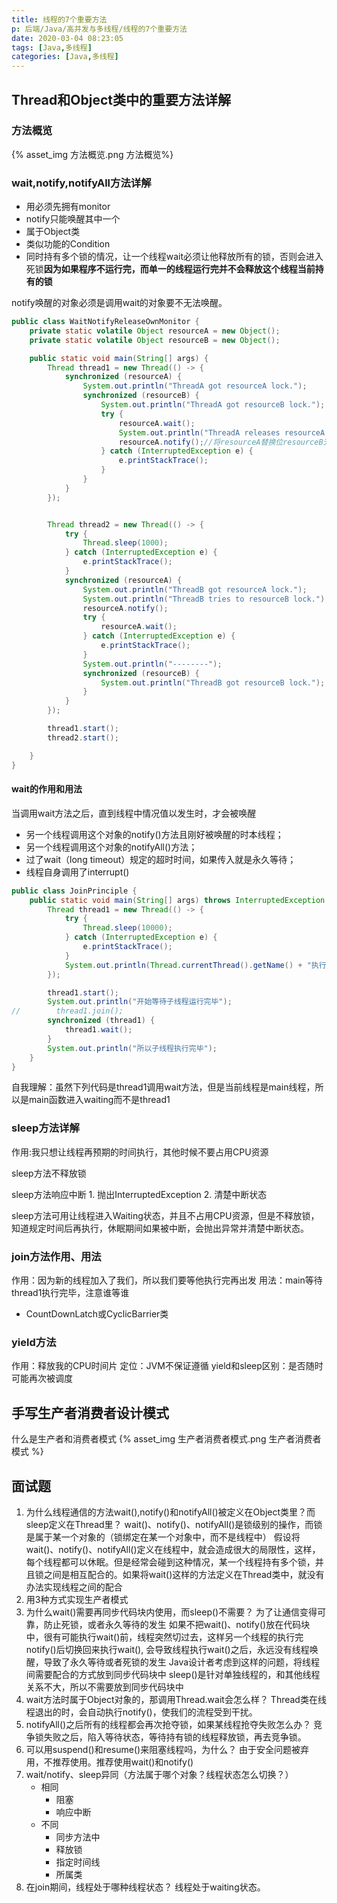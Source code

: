 ```yaml
---
title: 线程的7个重要方法
p: 后端/Java/高并发与多线程/线程的7个重要方法
date: 2020-03-04 08:23:05
tags: [Java,多线程]
categories: [Java,多线程]
---
```

## Thread和Object类中的重要方法详解

### 方法概览

{% asset_img 方法概览.png 方法概览%}

### wait,notify,notifyAll方法详解

- 用必须先拥有monitor
- notify只能唤醒其中一个
- 属于Object类
- 类似功能的Condition
- 同时持有多个锁的情况，让一个线程wait必须让他释放所有的锁，否则会进入死锁**因为如果程序不运行完，而单一的线程运行完并不会释放这个线程当前持有的锁**

notify唤醒的对象必须是调用wait的对象要不无法唤醒。

```java
public class WaitNotifyReleaseOwnMonitor {
    private static volatile Object resourceA = new Object();
    private static volatile Object resourceB = new Object();

    public static void main(String[] args) {
        Thread thread1 = new Thread(() -> {
            synchronized (resourceA) {
                System.out.println("ThreadA got resourceA lock.");
                synchronized (resourceB) {
                    System.out.println("ThreadA got resourceB lock.");
                    try {
                        resourceA.wait();
                        System.out.println("ThreadA releases resourceA lock.");
                        resourceA.notify();//将resourceA替换位resourceB无法唤醒Thread1
                    } catch (InterruptedException e) {
                        e.printStackTrace();
                    }
                }
            }
        });


        Thread thread2 = new Thread(() -> {
            try {
                Thread.sleep(1000);
            } catch (InterruptedException e) {
                e.printStackTrace();
            }
            synchronized (resourceA) {
                System.out.println("ThreadB got resourceA lock.");
                System.out.println("ThreadB tries to resourceB lock.");
                resourceA.notify();
                try {
                    resourceA.wait();
                } catch (InterruptedException e) {
                    e.printStackTrace();
                }
                System.out.println("--------");
                synchronized (resourceB) {
                    System.out.println("ThreadB got resourceB lock.");
                }
            }
        });

        thread1.start();
        thread2.start();

    }
}
```

#### wait的作用和用法

当调用wait方法之后，直到线程中情况值以发生时，才会被唤醒

- 另一个线程调用这个对象的notify()方法且刚好被唤醒的时本线程；
- 另一个线程调用这个对象的notifyAll()方法；
- 过了wait（long timeout）规定的超时时间，如果传入就是永久等待；
- 线程自身调用了interrupt()

```java
public class JoinPrinciple {
    public static void main(String[] args) throws InterruptedException {
        Thread thread1 = new Thread(() -> {
            try {
                Thread.sleep(10000);
            } catch (InterruptedException e) {
                e.printStackTrace();
            }
            System.out.println(Thread.currentThread().getName() + "执行完毕");
        });

        thread1.start();
        System.out.println("开始等待子线程运行完毕");
//        thread1.join();
        synchronized (thread1) {
            thread1.wait();
        }
        System.out.println("所以子线程执行完毕");
    }
}
```

自我理解：虽然下列代码是thread1调用wait方法，但是当前线程是main线程，所以是main函数进入waiting而不是thread1

### sleep方法详解

作用:我只想让线程再预期的时间执行，其他时候不要占用CPU资源

sleep方法不释放锁

sleep方法响应中断
    1. 抛出InterruptedException
    2. 清楚中断状态

sleep方法可用让线程进入Waiting状态，并且不占用CPU资源，但是不释放锁，知道规定时间后再执行，休眠期间如果被中断，会抛出异常并清楚中断状态。

### join方法作用、用法

作用：因为新的线程加入了我们，所以我们要等他执行完再出发
用法：main等待thread1执行完毕，注意谁等谁

- CountDownLatch或CyclicBarrier类

### yield方法

作用：释放我的CPU时间片
定位：JVM不保证遵循
yield和sleep区别：是否随时可能再次被调度

## 手写生产者消费者设计模式

什么是生产者和消费者模式
{% asset_img 生产者消费者模式.png 生产者消费者模式 %}

## 面试题

1. 为什么线程通信的方法wait(),notify()和notifyAll()被定义在Object类里？而sleep定义在Thread里？
    wait()、notify()、notifyAll()是锁级别的操作，而锁是属于某一个对象的（锁绑定在某一个对象中，而不是线程中）
    假设将wait()、notify()、notifyAll()定义在线程中，就会造成很大的局限性，这样，每个线程都可以休眠。但是经常会碰到这种情况，某一个线程持有多个锁，并且锁之间是相互配合的。如果将wait()这样的方法定义在Thread类中，就没有办法实现线程之间的配合
2. 用3种方式实现生产者模式
3. 为什么wait()需要再同步代码块内使用，而sleep()不需要？
    为了让通信变得可靠，防止死锁，或者永久等待的发生
    如果不把wait()、notify()放在代码块中，很有可能执行wait()前，线程突然切过去，这样另一个线程的执行完notify()后切换回来执行wait(),
    会导致线程执行wait()之后，永远没有线程唤醒，导致了永久等待或者死锁的发生
    Java设计者考虑到这样的问题，将线程间需要配合的方式放到同步代码块中
    sleep()是针对单独线程的，和其他线程关系不大，所以不需要放到同步代码块中
4. wait方法时属于Object对象的，那调用Thread.wait会怎么样？
    Thread类在线程退出的时，会自动执行notify()，使我们的流程受到干扰。
5. notifyAll()之后所有的线程都会再次抢夺锁，如果某线程抢夺失败怎么办？
    竞争锁失败之后，陷入等待状态，等待持有锁的线程释放锁，再去竞争锁。
6. 可以用suspend()和resume()来阻塞线程吗，为什么？
    由于安全问题被弃用，不推荐使用。推荐使用wait()和notify()
7. wait/notify、sleep异同（方法属于哪个对象？线程状态怎么切换？）
    - 相同
        - 阻塞
        - 响应中断
    - 不同
        - 同步方法中
        - 释放锁
        - 指定时间线
        - 所属类
8. 在join期间，线程处于哪种线程状态？
    线程处于waiting状态。
